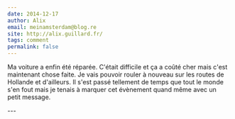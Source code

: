 ```yaml
---
date: 2014-12-17
author: Alix
email: meinamsterdam@blog.re
site: http://alix.guillard.fr/
tags: comment
permalink: false
---
```


<p>Ma voiture a enfin été réparée. C'était difficile et ça a coûté cher mais c'est maintenant chose faite. Je vais pouvoir rouler à nouveau sur les routes de Hollande et d'ailleurs. Il s'est passé tellement de temps que tout le monde s'en fout mais je tenais à marquer cet évènement quand même avec un petit message.</p>
---